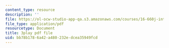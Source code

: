 ```yaml
---
content_type: resource
description: ''
file: https://ol-ocw-studio-app-qa.s3.amazonaws.com/courses/16-660j-introduction-to-lean-six-sigma-methods-january-iap-2012/bb78b1786a42a480232edcea35949fcd_pfZ6CTEPc9s.pdf
file_type: application/pdf
resourcetype: Document
title: 3play pdf file
uid: bb78b178-6a42-a480-232e-dcea35949fcd
---
```

